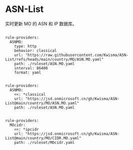 
# ASN-List

实时更新 MO 的 ASN 和 IP 数据库。

<pre><code class="language-javascript">
rule-providers:
  ASNMO:
    type: http
    behavior: classical
    url: "https://raw.githubusercontent.com/Kwisma/ASN-List/refs/heads/main/country/MO/ASN.MO.yaml"
    path: ./ruleset/ASN.MO.yaml
    interval: 86400
    format: yaml
</code></pre>

<pre><code class="language-javascript">
rule-providers:
  ASNMO:
    <<: *classical
    url: "https://jsd.onmicrosoft.cn/gh/Kwisma/ASN-List@main/country/MO/ASN.MO.yaml"
    path: ./ruleset/ASN.MO.yaml
</code></pre>

<pre><code class="language-javascript">
rule-providers:
  MOcidr:
    <<: *ipcidr
    url: "https://jsd.onmicrosoft.cn/gh/Kwisma/ASN-List@main/country/MO/CIDR.MO.yaml"
    path: ./ruleset/MOcidr.yaml
</code></pre>